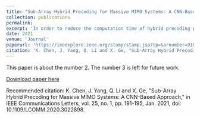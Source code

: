 ```yaml
---
title: "Sub-Array Hybrid Precoding for Massive MIMO Systems: A CNN-Based Approach"
collection: publications
permalink: 
excerpt: 'In order to reduce the computation time of hybrid precoding processing while improving the spectrum efficiency (SE) of massive multiple-input multiple-output (MIMO) systems, in this letter, we investigate the sub-array hybrid precoding based on the convolutional neural network (CNN). A constraint-relaxation alternating minimization (CR Alt-Min) algorithm is proposed to create the training set of the CNN. To reduce the computation time caused by iterations in the Alt-Min algorithm, a CNN-based algorithm is proposed. Simulation results show that the CNN-based algorithm reduces the computation time in hybrid precoding processing by an order of magnitude. Moreover, the maximum SE is improved by 26.64% by the CNN-based algorithm, compared with the Alt-Min algorithm.'
date: 2021
venue: 'Journal'
paperurl: 'https://ieeexplore.ieee.org/stamp/stamp.jsp?tp=&arnumber=9189869'
citation: 'K. Chen, J. Yang, Q. Li and X. Ge, "Sub-Array Hybrid Precoding for Massive MIMO Systems: A CNN-Based Approach," in IEEE Communications Letters, vol. 25, no. 1, pp. 191-195, Jan. 2021, doi: 10.1109/LCOMM.2020.3022898.'
---
```

This paper is about the number 2. The number 3 is left for future work.

[Download paper here](https://ieeexplore.ieee.org/stamp/stamp.jsp?tp=&arnumber=9189869)

Recommended citation: K. Chen, J. Yang, Q. Li and X. Ge, "Sub-Array Hybrid Precoding for Massive MIMO Systems: A CNN-Based Approach," in IEEE Communications Letters, vol. 25, no. 1, pp. 191-195, Jan. 2021, doi: 10.1109/LCOMM.2020.3022898.
